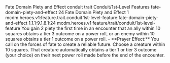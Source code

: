 <ability>
  <name>Fate Domain Piety and Effect</name>
  <metadata>
    <class>conduit</class>
    <feature_type>trait</feature_type>
    <file_dpath>Conduit/1st-Level Features</file_dpath>
    <item_id>fate-domain-piety-and-effect</item_id>
    <item_index>24</item_index>
    <item_name>Fate Domain Piety and Effect</item_name>
    <level>1</level>
    <scc>mcdm.heroes.v1:feature.trait.conduit.1st-level-feature:fate-domain-piety-and-effect</scc>
    <scdc>1.1.1:9.1.8.1:24</scdc>
    <source>mcdm.heroes.v1</source>
    <type>feature/trait/conduit/1st-level-feature</type>
  </metadata>
  <effects>
    <effect type="mundane" name="Piety">You gain 2 piety the first time in an encounter that an ally within 10 squares obtains a tier 3 outcome on a power roll, or an enemy within 10 squares obtains a tier 1 outcome on a power roll.
- **Prayer Effect:** You call on the forces of fate to create a reliable future. Choose a creature within 10 squares. That creature automatically obtains a tier 1 or tier 3 outcome (your choice) on their next power roll made before the end of the encounter.</effect>
  </effects>
</ability>
